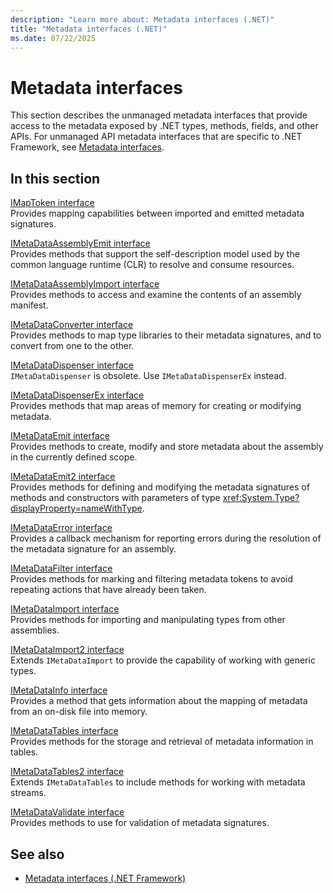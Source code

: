 ```yaml
---
description: "Learn more about: Metadata interfaces (.NET)"
title: "Metadata interfaces (.NET)"
ms.date: 07/22/2025
---
```

# Metadata interfaces

This section describes the unmanaged metadata interfaces that provide access to the metadata exposed by .NET types, methods, fields, and other APIs. For unmanaged API metadata interfaces that are specific to .NET Framework, see [Metadata interfaces](../../../../framework/unmanaged-api/metadata/metadata-interfaces.md).

## In this section

[IMapToken interface](imaptoken-interface.md)\
Provides mapping capabilities between imported and emitted metadata signatures.

[IMetaDataAssemblyEmit interface](imetadataassemblyemit-interface.md)\
Provides methods that support the self-description model used by the common language runtime (CLR) to resolve and consume resources.

[IMetaDataAssemblyImport interface](imetadataassemblyimport-interface.md)\
Provides methods to access and examine the contents of an assembly manifest.

[IMetaDataConverter interface](imetadataconverter-interface.md)\
Provides methods to map type libraries to their metadata signatures, and to convert from one to the other.

[IMetaDataDispenser interface](imetadatadispenser-interface.md)\
`IMetaDataDispenser` is obsolete. Use `IMetaDataDispenserEx` instead.

[IMetaDataDispenserEx interface](imetadatadispenserex-interface.md)\
Provides methods that map areas of memory for creating or modifying metadata.

[IMetaDataEmit interface](imetadataemit-interface.md)\
Provides methods to create, modify and store metadata about the assembly in the currently defined scope.

[IMetaDataEmit2 interface](imetadataemit2-interface.md)\
Provides methods for defining and modifying the metadata signatures of methods and constructors with parameters of type <xref:System.Type?displayProperty=nameWithType>.

[IMetaDataError interface](imetadataerror-interface.md)\
Provides a callback mechanism for reporting errors during the resolution of the metadata signature for an assembly.

[IMetaDataFilter interface](imetadatafilter-interface.md)\
Provides methods for marking and filtering metadata tokens to avoid repeating actions that have already been taken.

[IMetaDataImport interface](imetadataimport-interface.md)\
Provides methods for importing and manipulating types from other assemblies.

[IMetaDataImport2 interface](imetadataimport2-interface.md)\
Extends `IMetaDataImport` to provide the capability of working with generic types.

[IMetaDataInfo interface](imetadatainfo-interface.md)\
Provides a method that gets information about the mapping of metadata from an on-disk file into memory.

[IMetaDataTables interface](imetadatatables-interface.md)\
Provides methods for the storage and retrieval of metadata information in tables.

[IMetaDataTables2 interface](imetadatatables2-interface.md)\
Extends `IMetaDataTables` to include methods for working with metadata streams.

[IMetaDataValidate interface](imetadatavalidate-interface.md)\
Provides methods to use for validation of metadata signatures.

## See also

- [Metadata interfaces (.NET Framework)](../../../framework/unmanaged-api/metadata/metadata-interfaces.md)
